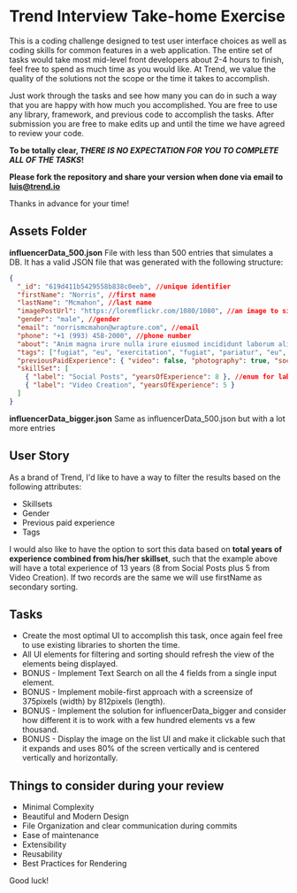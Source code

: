# Trend Interview Take-home Exercise

This is a coding challenge designed to test user interface choices as well as coding skills for common features in a web application.
The entire set of tasks would take most mid-level front developers about 2-4 hours to finish, feel free to spend as much time as you would like. At Trend, we value the quality of the solutions not the scope or the time it takes to accomplish.

Just work through the tasks and see how many you can do in such a way that you are happy with how much you accomplished. You are free to use any library, framework, and previous code to accomplish the tasks. After submission you are free to make edits up and until the time we have agreed to review your code.

**To be totally clear, _THERE IS NO EXPECTATION FOR YOU TO COMPLETE ALL OF THE TASKS_!**

**Please fork the repository and share your version when done via email to luis@trend.io**

Thanks in advance for your time!

## Assets Folder

**influencerData_500.json**
File with less than 500 entries that simulates a DB. It has a valid JSON file that was generated with the following structure:

```json
{
  "_id": "619d411b5429558b838c0eeb", //unique identifier
  "firstName": "Norris", //first name
  "lastName": "Mcmahon", //last name
  "imagePostUrl": "https://loremflickr.com/1080/1080", //an image to simulate a content post in instagram
  "gender": "male", //gender
  "email": "norrismcmahon@wrapture.com", //email
  "phone": "+1 (993) 458-2000", //phone number
  "about": "Anim magna irure nulla irure eiusmod incididunt laborum aliqua non ea veniam proident ut ad.", //placehoder bio
  "tags": ["fugiat", "eu", "exercitation", "fugiat", "pariatur", "eu", "elit"],//placeholder tags
  "previousPaidExperience": { "video": false, "photography": true, "socialPost": false }, //if they have experience dealing with this type of content
  "skillSet": [
    { "label": "Social Posts", "yearsOfExperience": 8 }, //enum for labels Social Posts, Video Creation, Photography, Graphic Design, Video Editing, Paid Ads, Unboxing Products. and years of experience on Integers,including zero for no-experience.
    { "label": "Video Creation", "yearsOfExperience": 5 }
  ]
}
```

**influencerData_bigger.json**
Same as influencerData_500.json but with a lot more entries

## User Story
As a brand of Trend, I'd like to have a way to filter the results based on the following attributes:
- Skillsets
- Gender
- Previous paid experience
- Tags

I would also like to have the option to sort this data based on **total years of experience combined from his/her skillset**, such that the example above will have a total experience of 13 years (8 from Social Posts plus 5 from Video Creation). If two records are the same we will use firstName as secondary sorting.

## Tasks

- Create the most optimal UI to accomplish this task, once again feel free to use existing libraries to shorten the time.
- All UI elements for filtering and sorting should refresh the view of the elements being displayed.
- BONUS - Implement Text Search on all the 4 fields from a single input element.
- BONUS - Implement mobile-first approach with a screensize of 375pixels (width) by 812pixels (length).
- BONUS - Implement the solution for influencerData_bigger and consider how different it is to work with a few hundred elements vs a few thousand.
- BONUS - Display the image on the list UI and make it clickable such that it expands and uses 80% of the screen vertically and is centered vertically and horizontally.


## Things to consider during your review

- Minimal Complexity
- Beautiful and Modern Design
- File Organization and clear communication during commits
- Ease of maintenance
- Extensibility
- Reusability
- Best Practices for Rendering

Good luck!
